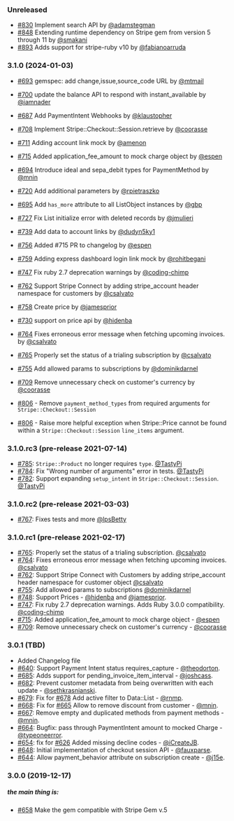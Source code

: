 ### Unreleased

- [#830](https://github.com/stripe-ruby-mock/stripe-ruby-mock/pull/830) Implement search API by [@adamstegman](https://github.com/adamstegman)
- [#848](https://github.com/stripe-ruby-mock/stripe-ruby-mock/pull/848) Extending runtime dependency on Stripe gem from version 5 through 11 by [@smakani](https://github.com/smakani)
- [#893](https://github.com/stripe-ruby-mock/stripe-ruby-mock/pull/893) Adds support for stripe-ruby v10 by [@fabianoarruda](https://github.com/fabianoarruda)


### 3.1.0 (2024-01-03)
- [#693](https://github.com/stripe-ruby-mock/stripe-ruby-mock/pull/693) gemspec: add change,issue,source_code URL by [@mtmail](https://github.com/mtmail) 
- [#700](https://github.com/stripe-ruby-mock/stripe-ruby-mock/pull/700) update the balance API to respond with instant_available by [@iamnader](https://github.com/iamnader) 
- [#687](https://github.com/stripe-ruby-mock/stripe-ruby-mock/pull/687) Add PaymentIntent Webhooks by [@klaustopher](https://github.com/klaustopher) 
- [#708](https://github.com/stripe-ruby-mock/stripe-ruby-mock/pull/708) Implement Stripe::Checkout::Session.retrieve by [@coorasse](https://github.com/coorasse) 
- [#711](https://github.com/stripe-ruby-mock/stripe-ruby-mock/pull/711) Adding account link mock by [@amenon](https://github.com/amenon) 
- [#715](https://github.com/stripe-ruby-mock/stripe-ruby-mock/pull/715) Added application_fee_amount to mock charge object by [@espen](https://github.com/espen) 
- [#694](https://github.com/stripe-ruby-mock/stripe-ruby-mock/pull/694) Introduce ideal and sepa_debit types for PaymentMethod by [@mnin](https://github.com/mnin) 
- [#720](https://github.com/stripe-ruby-mock/stripe-ruby-mock/pull/720) Add additional parameters by [@rpietraszko](https://github.com/rpietraszko)  
- [#695](https://github.com/stripe-ruby-mock/stripe-ruby-mock/pull/695) Add `has_more` attribute to all ListObject instances by [@gbp](https://github.com/gbp) 
- [#727](https://github.com/stripe-ruby-mock/stripe-ruby-mock/pull/727) Fix List initialize error with deleted records by [@jmulieri](https://github.com/jmulieri) 
- [#739](https://github.com/stripe-ruby-mock/stripe-ruby-mock/pull/739) Add data to account links by [@dudyn5ky1](https://github.com/dudyn5ky1)
- [#756](https://github.com/stripe-ruby-mock/stripe-ruby-mock/pull/756) Added #715 PR to changelog by [@espen](https://github.com/espen) 
- [#759](https://github.com/stripe-ruby-mock/stripe-ruby-mock/pull/759) Adding express dashboard login link mock by [@rohitbegani](https://github.com/rohitbegani) 
- [#747](https://github.com/stripe-ruby-mock/stripe-ruby-mock/pull/747) Fix ruby 2.7 deprecation warnings by [@coding-chimp](https://github.com/coding-chimp) 
- [#762](https://github.com/stripe-ruby-mock/stripe-ruby-mock/pull/762) Support Stripe Connect by adding stripe_account header namespace for customers by [@csalvato](https://github.com/csalvato) 
- [#758](https://github.com/stripe-ruby-mock/stripe-ruby-mock/pull/758) Create price by [@jamesprior](https://github.com/jamesprior) 
- [#730](https://github.com/stripe-ruby-mock/stripe-ruby-mock/pull/730) support on price api by [@hidenba](https://github.com/hidenba) 
- [#764](https://github.com/stripe-ruby-mock/stripe-ruby-mock/pull/764) Fixes erroneous error message when fetching upcoming invoices. by [@csalvato](https://github.com/csalvato) 
- [#765](https://github.com/stripe-ruby-mock/stripe-ruby-mock/pull/765) Properly set the status of a trialing subscription by [@csalvato](https://github.com/csalvato) 
- [#755](https://github.com/stripe-ruby-mock/stripe-ruby-mock/pull/755) Add allowed params to subscriptions by [@dominikdarnel](https://github.com/dominikdarnel) 
- [#709](https://github.com/stripe-ruby-mock/stripe-ruby-mock/pull/709) Remove unnecessary check on customer's currency by [@coorasse](https://github.com/coorasse) 

- [#806](https://github.com/stripe-ruby-mock/stripe-ruby-mock/pull/806) - Remove `payment_method_types` from required arguments for `Stripe::Checkout::Session`
- [#806](https://github.com/stripe-ruby-mock/stripe-ruby-mock/pull/806) - Raise more helpful exception when Stripe::Price cannot be found within a `Stripe::Checkout::Session` `line_items` argument.


### 3.1.0.rc3 (pre-release 2021-07-14)

- [#785](https://github.com/stripe-ruby-mock/stripe-ruby-mock/pull/785): `Stripe::Product` no longer requires `type`. [@TastyPi](https://github.com/TastyPi)
- [#784](https://github.com/stripe-ruby-mock/stripe-ruby-mock/pull/784): Fix "Wrong number of arguments" error in tests. [@TastyPi](https://github.com/TastyPi)
- [#782](https://github.com/stripe-ruby-mock/stripe-ruby-mock/pull/782): Support expanding `setup_intent` in `Stripe::Checkout::Session`. [@TastyPi](https://github.com/TastyPi)

### 3.1.0.rc2 (pre-release 2021-03-03)

- [#767](https://github.com/stripe-ruby-mock/stripe-ruby-mock/pull/767): Fixes tests and more [@lpsBetty](https://github.com/lpsBetty)

### 3.1.0.rc1 (pre-release 2021-02-17)

- [#765](https://github.com/stripe-ruby-mock/stripe-ruby-mock/pull/765): Properly set the status of a trialing subscription. [@csalvato](https://github.com/csalvato)
- [#764](https://github.com/stripe-ruby-mock/stripe-ruby-mock/pull/764): Fixes erroneous error message when fetching upcoming invoices. [@csalvato](https://github.com/csalvato)
- [#762](https://github.com/stripe-ruby-mock/stripe-ruby-mock/pull/762): Support Stripe Connect with Customers by adding stripe_account header namespace for customer object [@csalvato](https://github.com/csalvato)
- [#755](https://github.com/stripe-ruby-mock/stripe-ruby-mock/pull/755): Add allowed params to subscriptions [@dominikdarnel ](https://github.com/dominikdarnel)
- [#748](https://github.com/stripe-ruby-mock/stripe-ruby-mock/pull/758): Support Prices - [@hidenba](https://github.com/hidenba) and [@jamesprior](https://github.com/jamesprior).
- [#747](https://github.com/stripe-ruby-mock/stripe-ruby-mock/pull/747/files): Fix ruby 2.7 deprecation warnings. Adds Ruby 3.0.0 compatibility. [@coding-chimp](https://github.com/coding-chimp)
- [#715](https://github.com/stripe-ruby-mock/stripe-ruby-mock/pull/715): Added application_fee_amount to mock charge object - [@espen](https://github.com/espen)
- [#709](https://github.com/stripe-ruby-mock/stripe-ruby-mock/pull/709): Remove unnecessary check on customer's currency - [@coorasse](https://github.com/coorasse)

### 3.0.1 (TBD)

- Added Changelog file
- [#640](https://github.com/stripe-ruby-mock/stripe-ruby-mock/pull/640): Support Payment Intent status requires_capture - [@theodorton](https://github.com/theodorton).
- [#685](https://github.com/stripe-ruby-mock/stripe-ruby-mock/pull/685): Adds support for pending_invoice_item_interval - [@joshcass](https://github.com/joshcass).
- [#682](https://github.com/stripe-ruby-mock/stripe-ruby-mock/pull/682): Prevent customer metadata from being overwritten with each update - [@sethkrasnianski](https://github.com/sethkrasnianski).
- [#679](https://github.com/stripe-ruby-mock/stripe-ruby-mock/pull/679): Fix for [#678](https://github.com/stripe-ruby-mock/stripe-ruby-mock/issues/678) Add active filter to Data::List - [@rnmp](https://github.com/rnmp).
- [#668](https://github.com/stripe-ruby-mock/stripe-ruby-mock/pull/668): Fix for [#665](https://github.com/stripe-ruby-mock/stripe-ruby-mock/issues/665) Allow to remove discount from customer - [@mnin](https://github.com/mnin).
- [#667](https://github.com/stripe-ruby-mock/stripe-ruby-mock/pull/667):
  Remove empty and duplicated methods from payment methods - [@mnin](https://github.com/mnin).
- [#664](https://github.com/stripe-ruby-mock/stripe-ruby-mock/pull/664): Bugfix: pass through PaymentIntent amount to mocked Charge - [@typeoneerror](https://github.com/typeoneerror).
- [#654](https://github.com/stripe-ruby-mock/stripe-ruby-mock/pull/654): fix for [#626](https://github.com/stripe-ruby-mock/stripe-ruby-mock/issues/626) Added missing decline codes - [@iCreateJB](https://github.com/iCreateJB).
- [#648](https://github.com/stripe-ruby-mock/stripe-ruby-mock/pull/648): Initial implementation of checkout session API - [@fauxparse](https://github.com/fauxparse).
- [#644](https://github.com/stripe-ruby-mock/stripe-ruby-mock/pull/644): Allow payment_behavior attribute on subscription create - [@j15e](https://github.com/j15e).

### 3.0.0 (2019-12-17)

##### the main thing is:

- [#658](https://github.com/stripe-ruby-mock/stripe-ruby-mock/pull/658) Make the gem compatible with Stripe Gem v.5
